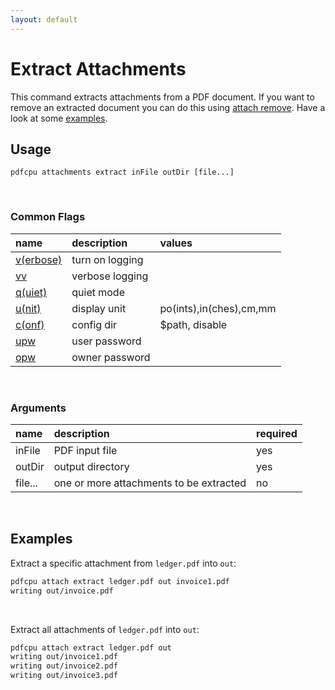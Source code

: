 ```yaml
---
layout: default
---
```


# Extract Attachments

This command extracts attachments from a PDF document. 
If you want to remove an extracted document you can do this using [attach remove](attach_remove.md). Have a look at some [examples](#examples).

## Usage

```
pdfcpu attachments extract inFile outDir [file...]
```

<br>

### Common Flags

| name                                            | description     | values
|:------------------------------------------------|:----------------|:-------
| [v(erbose)](../getting_started/common_flags.md) | turn on logging |
| [vv](../getting_started/common_flags.md)        | verbose logging |
| [q(uiet)](../getting_started/common_flags.md)   | quiet mode      |
| [u(nit)](../getting_started/common_flags.md)    | display unit    | po(ints),in(ches),cm,mm
| [c(onf)](../getting_started/common_flags.md)       | config dir      | $path, disable
| [upw](../getting_started/common_flags.md)          | user password   |
| [opw](../getting_started/common_flags.md)          | owner password  |

<br>

### Arguments

| name         | description         | required
|:-------------|:--------------------|:--------
| inFile       | PDF input file      | yes
| outDir       | output directory    | yes
| file...      | one or more attachments to be extracted | no

<br>

## Examples

Extract a specific attachment from `ledger.pdf` into `out`:

```sh
pdfcpu attach extract ledger.pdf out invoice1.pdf
writing out/invoice.pdf
```

<br>

Extract all attachments of `ledger.pdf` into `out`:

```sh
pdfcpu attach extract ledger.pdf out
writing out/invoice1.pdf
writing out/invoice2.pdf
writing out/invoice3.pdf
```
